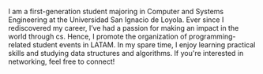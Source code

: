 I am a first-generation student majoring in Computer and Systems Engineering at the Universidad San Ignacio de Loyola. Ever since I rediscovered my career, I’ve had a passion for making an impact in the world through cs. Hence, I promote the organization of programming-related student events in LATAM. In my spare time, I enjoy learning practical skills and studying data structures and algorithms. If you're interested in networking, feel free to connect!

